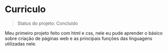 <h1> Curriculo </h1>

> Status do projeto: Concluído 

Meu primeiro projeto feito com html e css, nele eu pude aprender o básico sobre criação de páginas web e as principais funções das linguagens utilizadas nele.
